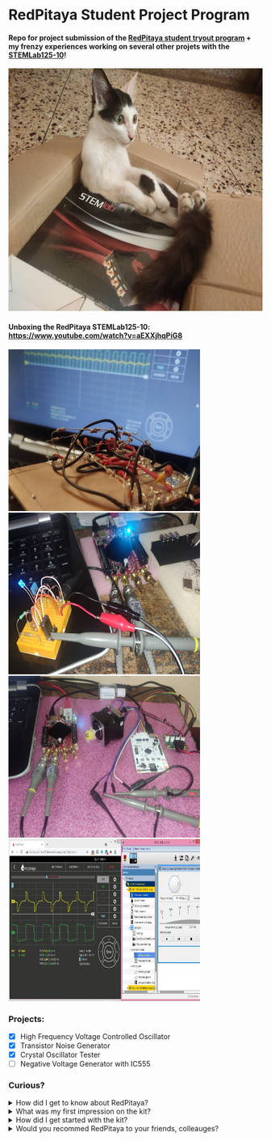 # RedPitaya Student Project Program

#### Repo for project submission of the [RedPitaya student tryout program](https://go.redpitaya.com/get-a-free-red-pitaya-for-a-student-project?utm_content=169098616&utm_medium=social&utm_source=linkedin&hss_channel=lcp-3236576) + my frenzy experiences working on several other projets with the [STEMLab125-10](https://redpitaya.com/stemlab-125-10/)!
 
 <img src="img/rp_kitty.jpg" width="640" height="480">  
 
#### Unboxing the RedPitaya STEMLab125-10: https://www.youtube.com/watch?v=aEXXjhqPiG8  
 
<img src="img/cover_vco.jpg" width="380" height="320"> <img src="img/xtal_testing_rp.jpeg" width="380" height="320">
<img src="img/stepper_test1.jpeg" width="380" height="320"> <img src="img/stepper_test2.jpg" width="380" height="320">
  
### Projects:  
- [x] High Frequency Voltage Controlled Oscillator  
- [x] Transistor Noise Generator  
- [x] Crystal Oscillator Tester  
- [ ] Negative Voltage Generator with IC555  

### Curious?

<details>
	<summary>How did I get to know about RedPitaya?</summary>
    <p>From RedPitaya LinkedIn page. The STEMLab kit looked intersting and upon browsing videos, blogs were all over in Element14 Community, Hackster, EEVblog, University Websites etc.</p>
</details>  

<details>
	<summary>What was my first impression on the kit?</summary>
    <p>All-rounder, cute, small, powerful, affordable, full stack-device for doing anything and everything with electronics</p>
</details>  

<details>
	<summary>How did I get started with the kit?</summary>
    <p>The kit is so well designed that its almost a plug-and-play! [RedPitaya documentation](https://redpitaya.readthedocs.io/en/latest/) helps keep baby steps and with a how-to guide for all the features in the kit. I also found [RedPitaya forum](https://forum.redpitaya.com/) to be super useful.</p>
</details>  

<details>
	<summary>Would you recommed RedPitaya to your friends, colleauges?</summary>
    <p>Absolutely, yes. Some of my friends are already taking advantage of the power of STEMLab kit!</p>
</details>  